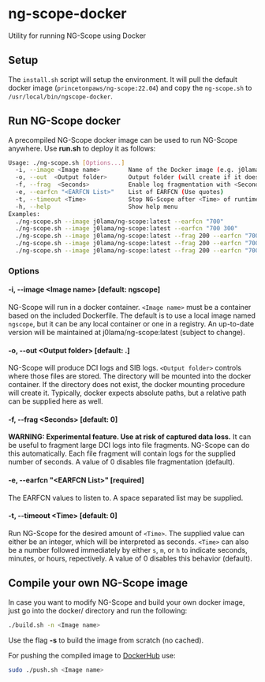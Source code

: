 # ng-scope-docker
Utility for running NG-Scope using Docker

## Setup
The `install.sh` script will setup the environment.
It will pull the default docker image (`princetonpaws/ng-scope:22.04`) and copy the `ng-scope.sh` to `/usr/local/bin/ngscope-docker`.

## Run NG-Scope docker
A precompiled NG-Scope docker image can be used to run NG-Scope anywhere. Use **run.sh** to deploy it as follows: 
```bash
Usage: ./ng-scope.sh [Options...]
  -i, --image <Image name>        Name of the Docker image (e.g. j0lama/ng-scope:latest)
  -o, --out  <Output folder>      Output folder (will create if it does not exist)
  -f, --frag  <Seconds>           Enable log fragmentation with <Seconds> per log file
  -e, --earfcn "<EARFCN List>"    List of EARFCN (Use quotes)
  -t, --timeout <Time>            Stop NG-Scope after <Time> of runtime
  -h, --help                      Show help menu
Examples:
  ./ng-scope.sh --image j0lama/ng-scope:latest --earfcn "700"
  ./ng-scope.sh --image j0lama/ng-scope:latest --earfcn "700 300"
  ./ng-scope.sh --image j0lama/ng-scope:latest --frag 200 --earfcn "700 300"
  ./ng-scope.sh --image j0lama/ng-scope:latest --frag 200 --earfcn "700 300" --out enb_logs
  ./ng-scope.sh --image j0lama/ng-scope:latest --frag 200 --earfcn "700 300" --out enb_logs --timeout 1m
```

### Options
#### -i, --image \<Image name\> [default: ngscope]
NG-Scope will run in a docker container.
`<Image name>` must be a container based on the included Dockerfile.
The default is to use a local image named `ngscope`, but it can be any local container or one in a registry.
An up-to-date version will be maintained at j0lama/ng-scope:latest (subject to change).

#### -o, --out \<Output folder\> [default: .]
NG-Scope will produce DCI logs and SIB logs.
`<Output folder>` controls where those files are stored.
The directory will be mounted into the docker container.
If the directory does not exist, the docker mounting procedure will create it.
Typically, docker expects absolute paths, but a relative path can be supplied here as well.

#### -f, --frag \<Seconds\> [default: 0]
**WARNING: Experimental feature. Use at risk of captured data loss.**
It can be useful to fragment large DCI logs into file fragments.
NG-Scope can do this automatically.
Each file fragment will contain logs for the supplied number of seconds.
A value of 0 disables file fragmentation (default).

#### -e, --earfcn "\<EARFCN List\>" [required]
The EARFCN values to listen to.
A space separated list may be supplied.

#### -t, --timeout \<Time\> [default: 0]
Run NG-Scope for the desired amount of `<Time>`.
The supplied value can either be an integer, which will be interpreted as seconds.
`<Time>` can also be a number followed immediately by either `s`, `m`, or `h` to indicate seconds, minutes, or hours, repectively.
A value of 0 disables this behavior (default).

## Compile your own NG-Scope image
In case you want to modify NG-Scope and build your own docker image, just go into the docker/ directory and run the following:
```bash
./build.sh -n <Image name>
```
Use the flag **-s** to build the image from scratch (no cached).

For pushing the compiled image to [DockerHub](https://hub.docker.com) use:
```bash
sudo ./push.sh <Image name>
```
